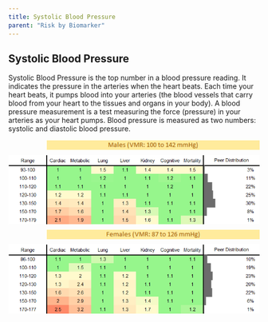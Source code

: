 ```yaml
---
title: Systolic Blood Pressure
parent: "Risk by Biomarker"
---
```



## Systolic Blood Pressure


Systolic Blood Pressure is the top number in a blood pressure reading. It indicates the pressure in the arteries when the heart beats. Each time your heart beats, it pumps blood into your arteries (the blood vessels that carry blood from your heart to the tissues and organs in your body). A blood pressure measurement is a test measuring the force (pressure) in your arteries as your heart pumps. Blood pressure is measured as two numbers: systolic and diastolic blood pressure.

<div style="display: flex; flex-direction: column; gap: 10px;">

  <img src="/assets/images/vmrbiomarker_systolic_blood_pressure__male.png" alt="Systolic Blood Pressure VMR Male" style="margin-left: 15%">
  <img src="/assets/images/rr_systolic_blood_pressure__male.png" alt="Systolic Blood Pressure RR Male">

  <img src="/assets/images/vmrbiomarker_systolic_blood_pressure__female.png" alt="Systolic Blood Pressure VMR Female" style="margin-left: 15%; ">
  <img src="/assets/images/rr_systolic_blood_pressure__female.png" alt="Systolic Blood Pressure RR Female">

</div>



